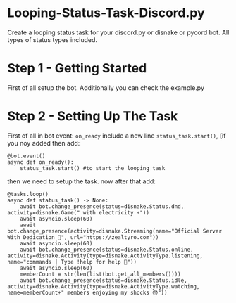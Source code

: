 # Looping-Status-Task-Discord.py
Create a looping status task for your discord.py or disnake or pycord bot. All types of status types included.

# Step 1 - Getting Started 
First of all setup the bot. Additionally you can check the example.py
# Step 2 - Setting Up The Task
First of all in bot event: `on_ready` include a new line ```status_task.start()```,
[if you noy added then add:
```
@bot.event()
async def on_ready():
    status_task.start() #to start the looping task
```
then we need to setup the task. now after that add:
```
@tasks.loop()
async def status_task() -> None:
    await bot.change_presence(status=disnake.Status.dnd, activity=disnake.Game(" with electricity ⚡"))
    await asyncio.sleep(60)
    await bot.change_presence(activity=disnake.Streaming(name="Official Server With Dedication 🥰", url="https://zealtyro.com"))
    await asyncio.sleep(60)
    await bot.change_presence(status=disnake.Status.online, activity=disnake.Activity(type=disnake.ActivityType.listening, name="commands | Type !help for help 💁"))
    await asyncio.sleep(60)
    memberCount = str(len(list(bot.get_all_members())))
    await bot.change_presence(status=disnake.Status.idle, activity=disnake.Activity(type=disnake.ActivityType.watching, name=memberCount+" members enjoying my shocks 😳"))
```
